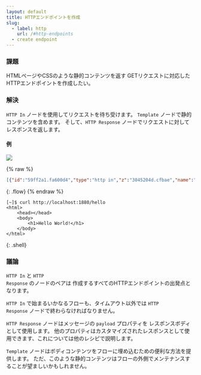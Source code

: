 ```yaml
---
layout: default
title: HTTPエンドポイントを作成
slug:
  - label: http
    url: /#http-endpoints
  - create endpoint
---
```


### 課題

HTMLページやCSSのような静的コンテンツを返す
GETリクエストに対応したHTTPエンドポイントを作成したい。

### 解決

<code class="node">HTTP In</code> ノードを使用してリクエストを待ち受けます。
<code class="node">Template</code> ノードで静的コンテンツを含めます。
そして、<code class="node">HTTP Response</code> ノードでリクエストに対してレスポンスを返します。

#### 例

![](/images/http/create-an-http-endpoint.png)

{% raw %}
~~~json
[{"id":"59ff2a1.fa600d4","type":"http in","z":"3045204d.cfbae","name":"","url":"/hello","method":"get","swaggerDoc":"","x":100,"y":80,"wires":[["54c1e70d.ab3e18"]]},{"id":"54c1e70d.ab3e18","type":"template","z":"3045204d.cfbae","name":"page","field":"payload","fieldType":"msg","format":"handlebars","syntax":"mustache","template":"<html>\n    <head></head>\n    <body>\n        <h1>Hello World!</h1>\n    </body>\n</html>","x":250,"y":80,"wires":[["266c286f.d993d8"]]},{"id":"266c286f.d993d8","type":"http response","z":"3045204d.cfbae","name":"","x":390,"y":80,"wires":[]}]
~~~
{: .flow}
{% endraw %}

~~~text
[~]$ curl http://localhost:1880/hello
<html>
    <head></head>
    <body>
        <h1>Hello World!</h1>
    </body>
</html>
~~~
{: .shell}

### 議論

<code class="node">HTTP In</code> と <code class="node">HTTP Response</code> のノードのペアは
作成するすべてのHTTPエンドポイントの出発点となります。

<code class="node">HTTP In</code> で始まるいかなるフローも、タイムアウト以外では
<code class="node">HTTP Response</code> ノードで終わらなければなりません。

<code class="node">HTTP Response</code> ノードはメッセージの `payload` プロパティを
レスポンスボディとして使用します。
他のプロパティはカスタマイズされたレスポンスとして使用できます、これについては他のレシピで説明します。


<code class="node">Template</code> ノードはボディコンテンツをフローに埋め込むための便利な方法を提供します。
ただ、このような静的コンテンツはフローの外側でメンテナンスすることが望ましいかもしれません。

